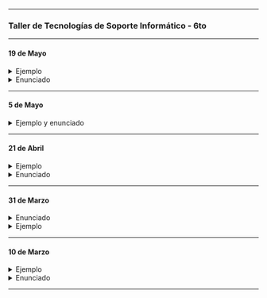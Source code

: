 
----
###  Taller de Tecnologías de Soporte Informático - 6to
----

#### 19 de Mayo

<details>
	<summary> Ejemplo </summary>
	
```python
import pandas as pd
import matplotlib.pyplot as plt1
import numpy as np

valor = np.nan #NaN
	
df1 = pd.read_csv("../data/vacunasCovid19.csv")
df1 = df1.dropna()
	
x_values = df1['grupo_etario'].unique()
y_values = df1['grupo_etario'].value_counts().tolist()
y_values.reverse()
plt1.figure(figsize=(8,6))
plt1.barh(x_posiciones, y_values)
plt1.xticks(x_posiciones, x_values)
plt1.xticks(rotation=90,fontsize=10)
	
#####################################################################
	
def convertir_en_minusculas(valor):
  if type(valor) == str:
    return valor.lower()
  else:
    return valor

# ejemplo 2
def arreglar_fecha(valor): 
  valor = str(valor)
  for caracter in valor:
    if not caracter.isnumeric() and caracter != "/"
      valor = valor.replace(caracter,'/')
  return valor

# applymap, realiza la modificación en todos los elementos del dataframe
df2 = df1.applymap(convertir_en_minusculas)

# apply, realiza la modificación sólo en los elementos de una columna
df3 = df1['nombre_de_columna'].apply(convertir_en_minusculas)

df4['Precio'] = df1['Precio'].apply(float)


columna_precio = df4['Precio']

for indice, valor in columna_precio.items():
    print("indice: ",indice)
    print("valor: ",valor)
	
```
</details>

<details>
	<summary> Enunciado </summary>	


- Limpiar el siguiente set de datos:
```
Edad, Altura, Peso, Promedio, Sexo, LU, Observación 
25, 1.80, 83, 7.79, H, 125/89, ninguna
21, 1.89m, 86, 9.7, H, 35 88, ninguna
39, 1.54, 50, 7.1, M, 142-80, hipertension
49, 1.66, 70, 6.54, Mujer, 553/83, ninguna
31, 1.70, 81, 7.21, H, 495-83, hiper tension
33, 1.74, 93 kg, 7.1, Hom, 25/78, sobrepeso
29, 1.81, 82.5, 6.9, H, 445//81, ninguna
19, 1.82, 86.3, 8.43, H, 5/84, NINGUNA
20, 1.76, 75, 10, M, 1/81, gripe
65,, 70, 4.21, M, 1455-89, no hay
32, 1.64, 60, 9.10, M, 400-80, ninguna
59, 1.70, 67, 8.99, men, 100/89, ninguna
34, 1.81, 97, 7.46, H, 1/89,  
49, 1.78, 432, 7.41, Hombre, 500\86, dolor cabeza
51, 1.77, 75, 9.10, H, 25/85, hipertenso
52, 1.65, 64, nan, M, 22\84, ninguna
40, 1.69, 70, 6.00,m, 35/89, ninguna
41, 1.80, 8, 9.2, H, 099/89, no hay obs
25, nan, 72, 6.29, M, 90.80, nada
28, 1.68, 68, 7.54, M, 145/81, ninguna
29, 1.81, 83, nan, H, 111/83, NINGUNA
```
- El resultado final deberá ser igual a la siguiente versión:
```
Edad,Altura,Peso,Promedio,Sexo,LU,Observación 
0,25,1.80,83,7.79,h,125/89,ninguna
1,21,1.89,86,9.7,h,35/88,ninguna
2,39,1.54,50,7.1,m,142/80,hipertension
3,49,1.66,70,6.54,m,553/83,ninguna
4,31,1.70,81,7.21,h,495/83,hipertension
5,33,1.74,93,7.1,h,25/78,ninguna
6,29,1.81,82.5,6.9,h,445/81,ninguna
7,19,1.82,86.3,8.43,h,5/84,ninguna
8,20,1.76,75,10.0,m,1/81,ninguna
10,32,1.64,60,9.1,m,400/80,ninguna
11,59,1.70,67,8.99,m,100/89,ninguna
12,34,1.81,97,7.46,h,1/89,ninguna
13,49,1.78,432,7.41,h,500/86,dolor de cabeza
14,51,1.77,75,9.1,h,25/85,hipertension
17,41,1.80,8,9.2,h,099/89,ninguna
19,28,1.68,68,7.54,m,145/81,ninguna	
```
- El archivo .ipynb a entregar deberá contener todas las funciones que fueron necesarias realizar para lograr que 
el set de datos tenga un resultado final como el propuesto.
	
</details>
	
------
	
#### 5 de Mayo

<details>
	<summary> Ejemplo y enunciado </summary>

- Ejemplo:
	- [link hacia el archivo grafico1.ipynb](https://github.com/nadianoe/nadianoe.github.io/blob/main/graficos1.ipynb)
	
- Enunciado:
	
1. Realizar dos de gráficos utilizando .bar() y utilizando .plot() 
para 2 columnas a elección presentes en sus archivos csv.

2. Debajo de cada gráfico deberán realizar escribir un análisis
donde se respondan las siguientes preguntas:

- ¿Qué conclusión o conclusiones sacaría del gráfico obtenido?
- ¿Cuáles serían las variables que considera que deberían tenerse en
cuenta pero no las puede apreciar porque el csv no se las provee?
¿Porqué?
- ¿Podría relacionar los datos de las dos columnas elegidas para especular
y proponer una conclusión?
En caso de que no, ¿Con qué columnas cree que lo podría hacer? ¿Porqué?

- El trabajo realizado deberá estar escrito en un archivo .ipynb, mezclando
  gráficos, código python y texto.
	
</details>

-----

#### 21 de Abril

<details>
	<summary> Ejemplo </summary>
	
```python
	
import pandas as pd
df = pd.read_csv("datos_nomivac_covid19.csv")
df = pd.read_csv("datos_nomivac_covid19.csv",sep=";",engine="python")
print(df)
print(list(df.columns))
print(list(df.index))
print(df['grupo_etario'])
df.loc[0:1000]
df.loc[[1,5,8]]
dfConIndiceDNI = df.set_index('DNI')
df['sexo'].value_counts()
df_2 = df.drop_duplicates()
df.to_csv("nuevo.csv")
	
```
- [notebook](https://github.com/nadianoe/nadianoe.github.io/blob/master/taller6to/exp.ipynb)
	
</details>

<details> 
	<summary> Enunciado </summary>
	
1) Leer su archivo csv utilizado.
	
2) De ser posible, elegir una columna que pueda servir como índice y setearla como tal.
	
3) Eliminar las filas duplicadas
	
4 Escribir un nuevo archivo .csv con las modificaciones realizadas
	
5) Colocar en forma de tabla, las primeras 3000 filas  y luego, las ultimas 2000.
Si su archivo csv no tiene una cantidad de datos que cumpla lo pedido, 
la tabla deberá tener las primeras 300 y las últimas 200.

6) Imprimir el data frame escrito en el nuevo archivo .csv
	
7) Colocar en forma de tabla las filas 1, 5, 12, 36.
	
8) Imprimir una lista con los nombres de todas las columnas.
	
9) Imprimir los datos de una columna a elección.
	
</details>

----

####  31 de Marzo

<details> 
	<summary> Enunciado </summary>
	
- Elegir una API y realizar las peticiones necesarias para crear un set de datos
- Utilizar el separador ","
- El set de datos obtenido deberá tener
  - extensión .csv
  - al menos 30 lineas 
  - al menos 3 columnas.


</details>

<details> 
	<summary> Ejemplo </summary>

```python
import requests


if __name__ == '__main__':

    archivo = open("hola.csv", "w")
    nombres_columnas = "mensaje , status \n"
    archivo.write(nombres_columnas)
    archivo.close()
    
    for i in range(10):
        respuesta = requests.get('https://dog.ceo/api/breeds/image/random')
        respuesta.status_code
        informacion = respuesta.json()
        mensaje = informacion["message"]
        estado = informacion["status"]

        linea = mensaje + "," + estado + "\n"

        archivo = open("hola.csv", "a")
        archivo.write(linea)
        archivo.close()
```
</details>

-----

#### 10 de Marzo

<details>
<summary> Ejemplo  </summary>

```python
print("hola")
print("Hola", "Holaaaa")
cadenas = "Holaaa" + "Hola" + 'Holaaaaaaa'
print(cadenas)

num1 = 34
num2 = 2
suma = num1 + num2
print(suma)

num1 = 23.0
num2 = 0.5
print(num1 + num2)

lista = [1, 2, 3, 5, 6, 4, 4, 4, 4]
lista.sort()

lista = ["afdf", 22, "hola", 2, 6.78]
print(lista)

if (len(lista) == 2):
	print("tiene dos elementos")
else:
	print("tiene más de dos elementos")

a = 1
b = 3
if b > a:
	print("b es mayor")
elif a == b:
	print("a y b son iguales")

for i in range(5):
	print(i)

for elemento in lista:
	print(elemento)

while b > a:
	print("abcd")
	a = a + 1

diccionario1 = {"Ana": 12, "Fabio": 3}
diccionario1["Lolo"] = 33
diccionario1['Lola'] = 90
valores = diccionario1.values()
valores = list(valores)

for clave in diccionario1.keys():
	valor = diccionario1[clave]
	print(clave,valor)


print(diccionario1)
print(valores[0])

set = {"Jazmín", "Karina"}
set.add("Paola")

print(set)

for elemento in set:
	print(elemento)


numero_ingresado = input()
numero = int(numero_ingresado)

nombre_ingresado = input("Ingrese un nombre")
print(nombre_ingresado)



'''
documentación sobre listas:
https://python-reference.readthedocs.io/en/latest/docs/list/
documentación sobre conjuntos:
https://python-reference.readthedocs.io/en/latest/docs/sets/
documentación sobre diccionarios:
https://python-reference.readthedocs.io/en/latest/docs/dict/
'''
```

</details>

<details>
<summary> Enunciado </summary>

1. Crear una lista que contenga 1000 números enteros. Los mismo deberán ser agregados
mediante un ciclo for y utilizando la función range.
2. Tomar la lista creada en el punto anterior y eliminar los elementos con índices pares.
3. Crear un set que contenga 3 nombres ingresados por consola.
4. Tomar el set creado y eliminar los nombres que comiencen con la letra a.
5. Crear un diccionario que contenga 2 o más nombres de sus compañeros con sus respectivas
edades.
6. Tomar el diccionario creado y multiplicar las edades por 2, mediante un ciclo for.
7. Crear el famoso juego de la vivorita utilizando las estructuras de datos vistas.
El mismo deberá utilizarse y visualizarse por consola.
</details>

----
